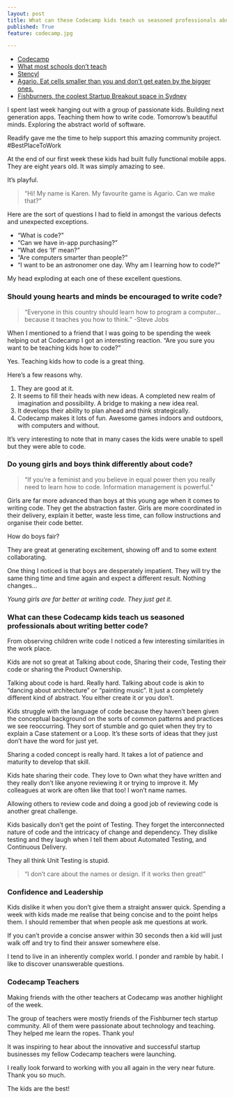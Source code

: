 ```yaml
---
layout: post
title: What can these Codecamp kids teach us seasoned professionals about writing better code?
published: True
feature: codecamp.jpg

---
```


*   [Codecamp](http://www.codecamp.com.au/)
*   [What most schools don’t teach](https://www.youtube.com/watch?v=nKIu9yen5nc)
*   [Stencyl](http://www.stencyl.com/)
*   [Agario. Eat cells smaller than you and don’t get eaten by the bigger ones.](http://agar.io/)
*   [Fishburners, the coolest Startup Breakout space in Sydney](http://www.kahneraja.com/fishburners-the-coolest-startup-breakout-space-in-sydney/)

I spent last week hanging out with a group of passionate kids. Building next generation apps. Teaching them how to write code. Tomorrow’s beautiful minds. Exploring the abstract world of software.

Readify gave me the time to help support this amazing community project. #BestPlaceToWork

At the end of our first week these kids had built fully functional mobile apps. They are eight years old. It was simply amazing to see.

It’s playful.

> “Hi! My name is Karen. My favourite game is Agario. Can we make that?”

Here are the sort of questions I had to field in amongst the various defects and unexpected exceptions.

*   “What is code?”
*   “Can we have in-app purchasing?”
*   “What des ‘If’ mean?”
*   “Are computers smarter than people?”
*   “I want to be an astronomer one day. Why am I learning how to code?”

My head exploding at each one of these excellent questions.

### Should young hearts and minds be encouraged to write code?

> “Everyone in this country should learn how to program a computer… because it teaches you how to think.” -Steve Jobs

When I mentioned to a friend that I was going to be spending the week helping out at Codecamp I got an interesting reaction. “Are you sure you want to be teaching kids how to code?”

Yes. Teaching kids how to code is a great thing.

Here’s a few reasons why.

1.  They are good at it.
2.  It seems to fill their heads with new ideas. A completed new realm of imagination and possibility. A bridge to making a new idea real.
3.  It develops their ability to plan ahead and think strategically.
4.  Codecamp makes it lots of fun. Awesome games indoors and outdoors, with computers and without.

It’s very interesting to note that in many cases the kids were unable to spell but they were able to code.

### Do young girls and boys think differently about code?

> “If you’re a feminist and you believe in equal power then you really need to learn how to code. Information management is powerful.”

Girls are far more advanced than boys at this young age when it comes to writing code. They get the abstraction faster. Girls are more coordinated in their delivery, explain it better, waste less time, can follow instructions and organise their code better.

How do boys fair?

They are great at generating excitement, showing off and to some extent collaborating.

One thing I noticed is that boys are desperately impatient. They will try the same thing time and time again and expect a different result. Nothing changes…

_Young girls are far better at writing code. They just get it._

### What can these Codecamp kids teach us seasoned professionals about writing better code?

From observing children write code I noticed a few interesting similarities in the work place.

Kids are not so great at Talking about code, Sharing their code, Testing their code or sharing the Product Ownership.

Talking about code is hard. Really hard. Talking about code is akin to “dancing about architecture” or “painting music”. It just a completely different kind of abstract. You either create it or you don’t.

Kids struggle with the language of code because they haven’t been given the conceptual background on the sorts of common patterns and practices we see reoccurring. They sort of stumble and go quiet when they try to explain a Case statement or a Loop. It’s these sorts of ideas that they just don’t have the word for just yet.

Sharing a coded concept is really hard. It takes a lot of patience and maturity to develop that skill.

Kids hate sharing their code. They love to Own what they have written and they really don’t like anyone reviewing it or trying to improve it. My colleagues at work are often like that too! I won’t name names.

Allowing others to review code and doing a good job of reviewing code is another great challenge.

Kids basically don’t get the point of Testing. They forget the interconnected nature of code and the intricacy of change and dependency. They dislike testing and they laugh when I tell them about Automated Testing, and Continuous Delivery.

They all think Unit Testing is stupid.

> “I don’t care about the names or design. If it works then great!”

### Confidence and Leadership

Kids dislike it when you don’t give them a straight answer quick. Spending a week with kids made me realise that being concise and to the point helps them. I should remember that when people ask me questions at work.

If you can’t provide a concise answer within 30 seconds then a kid will just walk off and try to find their answer somewhere else.

I tend to live in an inherently complex world. I ponder and ramble by habit. I like to discover unanswerable questions.

### Codecamp Teachers

Making friends with the other teachers at Codecamp was another highlight of the week.

The group of teachers were mostly friends of the Fishburner tech startup community. All of them were passionate about technology and teaching. They helped me learn the ropes. Thank you!

It was inspiring to hear about the innovative and successful startup businesses my fellow Codecamp teachers were launching.

I really look forward to working with you all again in the very near future. Thank you so much.

The kids are the best!